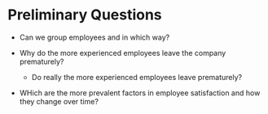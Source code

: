 # Preliminary Questions

* Can we group employees and in which way?


* Why do the more experienced employees leave the company prematurely?
  * Do really the more experienced employees leave prematurely?

* WHich are the more prevalent factors in employee satisfaction and how they change over time?
